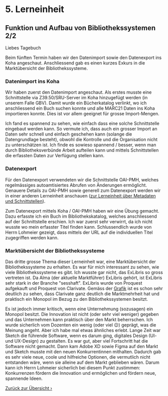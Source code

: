 # 5. Lerneinheit

## Funktion und Aufbau von Bibliothekssystemen 2/2

Liebes Tagebuch

Beim fünften Termin haben wir den Datenimport sowie den Datenexport ins Koha angeschaut. Anschliessend gab es einen kurzes Exkurs in die Marktübersicht der Bibliothekssysteme.

### Datenimport ins Koha
Wir haben zuerst den Datenimport angeschaut. Als erstes musste eine Schnittstelle via Z39.50/SRU-Server im Koha hinzugefügt werden (in unserem Falle GBV). Damit wurde ein Bücherkatalog verlinkt, wo ich anschliessend ein Buch suchen konnte und alle MARC21 Daten ins Koha importieren konnte. Dies ist vor allem geeignet für grosse Import-Mengen.

Ich fand es spannend zu sehen, wie einfach dass eine solche Schnittstelle eingebaut werden kann. So vermute ich, dass auch ein grosser Import an Daten sehr schnell und einfach geschehen kann (solange die Datengrundlage besteht), obwohl die Kontrolle und die Organisation nicht zu unterschätzen ist. Ich finde es sowieso spannend / besser, wenn man durch Bibliotheksverbünde Arbeit aufteilen kann und mittels Schnittstellen die erfassten Daten zur Verfügung stellen kann. 

### Datenexport
Für den Datenexport verwendeten wir die Schnittstelle OAI-PMH, welches regelmässiges autoamtisiertes Abrufen von Änderungen ermöglicht. Genauere Details zu OAI-PMH sowie generell zum Datenexport werden wir in einer anderen Lerneinheit anschauen ([zur Lerneinheit über Metadaten und Schnittstellen](8_lerneinheit.md)). 

Zum Datenexport mittels Koha / OAI-PMH haben wir eine Übung gemacht. Dazu erfasste ich ein Buch im Bibliothekskatalog, welches anschliessend auf der Schnittstelle erschien. Ich war zuerst sehr verwirrt, da ich nicht wusste wo mein erfasster Titel finden kann. Schlussendlich wurde von Herrn Lohmeier gezeigt, dass mittels der URL auf die individuellen Titel zugegriffen werden kann. 

### Marktübersicht der Bibliothekssysteme
Das dritte grosse Thema dieser Lerneinheit war, eine Marktübersicht der Bibliothekssysteme zu erhalten. Es war für mich interessant zu sehen, wie viele Bibliothekssysteme es gibt. Ich wusste gar nicht, das ExLibris so gross vertreten ist. Da Alma (der aktuelle Marktführer) ExLibris gehört, ist ExLibris sehr stark in der Branche "sesshaft". ExLibris wurde von Proquest aufgekauft und Proquest von Clarivate. Gemäss der [Grafik](https://librarytechnology.org/mergers/) ist es schon sehr deutlich zu sehen, dass Clarivate ganz deutlich die Marktmehrheit hat und praktisch ein Monopol im Bezug zu den Bibliothekssystemen besitzt. 

Es ist jedoch immer kritisch, wenn eine Unternehmung (sozusagen) ein Monopol besitzt. Die Innovation ist nicht (oder sehr viel weniger) gegeben und das Unternehmen kann praktisch über den Markt beherrschen. Ich wurde sicherlich vom Dozenten ein wenig (oder viel 😉) geprägt, was die Meinung angeht. Aber ich habe mal etwas ähnliches erlebt. Lange Zeit war Sketch die führende Software, wenn es darum ging, digitales Design (UI- und UX-Design) zu gestalten. Es war gut, aber viel Fortschritt hat die Software nicht gemacht. Dann kam Adobe XD sowie Figma auf den Markt und Sketch musste mit den neuen Konkurrentinnen mithalten. Dadurch gab es sehr viele neue, coole und hilfreiche Optionen, die vermutlich nicht entstanden wäre, wenn sie alleine auf dem Markt geblieben wären. Darum kann ich Herrn Lohmeier sicherlich bei diesem Punkt zustimmen: Konkurrenzen fördern die Innovation und ermöglichen und fördern neue, spannende Ideen. 

[Zurück zur Übersicht ›](../README.md)
